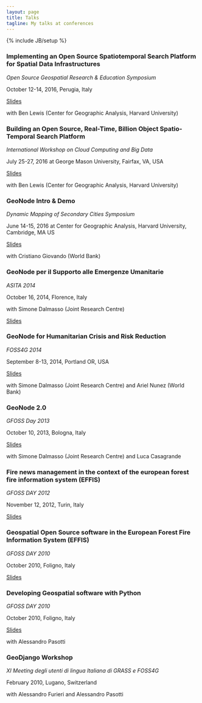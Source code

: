 ```yaml
---
layout: page
title: Talks
tagline: My talks at conferences
---
```

{% include JB/setup %}



### Implementing an Open Source Spatiotemporal Search Platform for Spatial Data Infrastructures

*Open Source Geospatial Research & Education Symposium*

October 12-14, 2016, Perugia, Italy

<a href="http://www.slideshare.net/capooti/implementing-an-open-source-spatiotemporal-search-platform-for-spatial-data-infrastructures">Slides</a>

with Ben Lewis (Center for Geographic Analysis, Harvard University)



### Building an Open Source, Real-Time, Billion Object Spatio-Temporal Search Platform

*International Workshop on Cloud Computing and Big Data*

July 25-27, 2016 at George Mason University, Fairfax, VA, USA

<a href="http://www.slideshare.net/capooti/building-an-open-source-realtime-billion-object-spatiotemporal-search-platform">Slides</a>

with Ben Lewis (Center for Geographic Analysis, Harvard University)



### GeoNode Intro & Demo

*Dynamic Mapping of Secondary Cities Symposium*

June 14-15, 2016 at Center for Geographic Analysis, Harvard University, Cambridge, MA US

<a href="http://www.slideshare.net/capooti/geo-node-intro-amp-demo">Slides</a>

with Cristiano Giovando (World Bank)



### GeoNode per il Supporto alle Emergenze Umanitarie

*ASITA 2014*

October 16, 2014, Florence, Italy

with Simone Dalmasso (Joint Research Centre)

<a href="http://www.slideshare.net/capooti/geonode-per-il-supporto-alle-emergenze-umanitarie">Slides</a>



### GeoNode for Humanitarian Crisis and Risk Reduction

*FOSS4G 2014*

September 8-13, 2014, Portland OR, USA

<a href="http://www.slideshare.net/capooti/foss4g-2014-geonodefinal">Slides</a>

with Simone Dalmasso (Joint Research Centre) and Ariel Nunez (World Bank)



### GeoNode 2.0

*GFOSS Day 2013*

October 10, 2013, Bologna, Italy

<a href="http://www.slideshare.net/capooti/geonode-20">Slides</a>

with Simone Dalmasso (Joint Research Centre) and Luca Casagrande



### Fire news management in the context of the european forest fire information system (EFFIS)

*GFOSS DAY 2012*

November 12, 2012, Turin, Italy

<a href="http://www.slideshare.net/capooti/fire-news-management-in-the-context-of-the-european-forest-fire-information-system-effis">Slides</a>



### Geospatial Open Source software in the European Forest Fire Information System (EFFIS)

*GFOSS DAY 2010*

October 2010, Foligno, Italy

<a href="http://www.slideshare.net/capooti/lutilizzo-di-software-fee-and-open-source-nello-european-forest-fire-information-system-effis">Slides</a>



### Developing Geospatial software with Python

*GFOSS DAY 2010*

October 2010, Foligno, Italy

<a href="http://www.slideshare.net/capooti/developing-geospatial-software-with-python-part-1">Slides</a>

with Alessandro Pasotti



### GeoDjango Workshop

*XI Meeting degli utenti di lingua Italiana di GRASS e FOSS4G*

February 2010, Lugano, Switzerland

with Alessandro Furieri and Alessandro Pasotti
